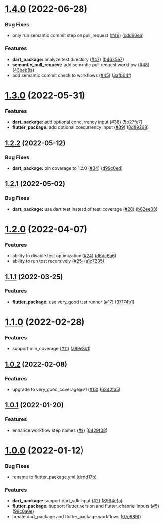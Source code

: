 # [1.4.0](https://github.com/VeryGoodOpenSource/very_good_workflows/compare/v1.3.0...v1.4.0) (2022-06-28)

### Bug Fixes

- only run semantic commit step on pull_request ([#46](https://github.com/VeryGoodOpenSource/very_good_workflows/issues/46)) ([cdd60ea](https://github.com/VeryGoodOpenSource/very_good_workflows/commit/cdd60ea9af5351ace83c20d1f87fa837f7492e44))

### Features

- **dart_package:** analyze test directory ([#47](https://github.com/VeryGoodOpenSource/very_good_workflows/issues/47)) ([b4625e7](https://github.com/VeryGoodOpenSource/very_good_workflows/commit/b4625e7147c82651a901dd259ea28dafbef7a8c9))
- **semantic_pull_request:** add semantic pull request workflow ([#48](https://github.com/VeryGoodOpenSource/very_good_workflows/issues/48)) ([43beb8a](https://github.com/VeryGoodOpenSource/very_good_workflows/commit/43beb8a0a20617ccf02a1a5e603ba2d90e45f00d))
- add semantic commit check to workflows ([#45](https://github.com/VeryGoodOpenSource/very_good_workflows/issues/45)) ([3afb04f](https://github.com/VeryGoodOpenSource/very_good_workflows/commit/3afb04feba5abf760b105c908d31b5033aaf6839))

# [1.3.0](https://github.com/VeryGoodOpenSource/very_good_workflows/compare/v1.2.2...v1.3.0) (2022-05-31)

### Features

- **dart_package:** add optional concurrency input ([#38](https://github.com/VeryGoodOpenSource/very_good_workflows/issues/38)) ([5b27fe7](https://github.com/VeryGoodOpenSource/very_good_workflows/commit/5b27fe769681de79d641c0907f9a1ea2106c7416))
- **flutter_package:** add optional concurrency input ([#39](https://github.com/VeryGoodOpenSource/very_good_workflows/issues/39)) ([8d89298](https://github.com/VeryGoodOpenSource/very_good_workflows/commit/8d89298c7df0152e36934ce98f475f78a333963c))

## [1.2.2](https://github.com/VeryGoodOpenSource/very_good_workflows/compare/v1.2.1...v1.2.2) (2022-05-12)

### Bug Fixes

- **dart_package:** pin coverage to 1.2.0 ([#34](https://github.com/VeryGoodOpenSource/very_good_workflows/issues/34)) ([d99c0ed](https://github.com/VeryGoodOpenSource/very_good_workflows/commit/d99c0ed52a4c12518e2cdc3ee5ff2c40e3532a02))

## [1.2.1](https://github.com/VeryGoodOpenSource/very_good_workflows/compare/v1.2.0...v1.2.1) (2022-05-02)

### Bug Fixes

- **dart_package:** use dart test instead of test_coverage ([#28](https://github.com/VeryGoodOpenSource/very_good_workflows/issues/28)) ([b62ee03](https://github.com/VeryGoodOpenSource/very_good_workflows/commit/b62ee0393c6da47f8fe8d452406b80aa8d217a05))

# [1.2.0](https://github.com/VeryGoodOpenSource/very_good_workflows/compare/v1.1.1...v1.2.0) (2022-04-07)

### Features

- ability to disable test optimization ([#24](https://github.com/VeryGoodOpenSource/very_good_workflows/issues/24)) ([d6dc6a6](https://github.com/VeryGoodOpenSource/very_good_workflows/commit/d6dc6a64bf7abd70ce42b1278001b65164bc7345))
- ability to run test recursively ([#25](https://github.com/VeryGoodOpenSource/very_good_workflows/issues/25)) ([a1c7235](https://github.com/VeryGoodOpenSource/very_good_workflows/commit/a1c7235cd71b479f6d44657c67afe8a22bbbec21))

## [1.1.1](https://github.com/VeryGoodOpenSource/very_good_workflows/compare/v1.1.0...v1.1.1) (2022-03-25)

### Features

- **flutter_package:** use very_good test runner ([#17](https://github.com/VeryGoodOpenSource/very_good_workflows/issues/17)) ([37174b1](https://github.com/VeryGoodOpenSource/very_good_workflows/commit/37174b1cd607d13ad9f9f398d15a1725bccc95aa))

# [1.1.0](https://github.com/VeryGoodOpenSource/very_good_workflows/compare/v1.0.2...v1.1.0) (2022-02-28)

### Features

- support min_coverage ([#11](https://github.com/VeryGoodOpenSource/very_good_workflows/issues/11)) ([a89e8b1](https://github.com/VeryGoodOpenSource/very_good_workflows/commit/a89e8b1d7687b769ae5f975fff5568156f282887))

## [1.0.2](https://github.com/VeryGoodOpenSource/very_good_workflows/compare/v1.0.1...v1.0.2) (2022-02-08)

### Features

- upgrade to very_good_coverage@v1 ([#13](https://github.com/VeryGoodOpenSource/very_good_workflows/issues/13)) ([6342fa5](https://github.com/VeryGoodOpenSource/very_good_workflows/commit/6342fa5cb1a8eabfe5a1c2e57330aea37cedf5a2))

## [1.0.1](https://github.com/VeryGoodOpenSource/very_good_workflows/compare/v1.0.0...v1.0.1) (2022-01-20)

### Features

- enhance workflow step names ([#9](https://github.com/VeryGoodOpenSource/very_good_workflows/issues/9)) ([6429f08](https://github.com/VeryGoodOpenSource/very_good_workflows/commit/6429f0849fa0d6b9dc845d6f00d62e4a3d875ff1))

# [1.0.0](https://github.com/VeryGoodOpenSource/very_good_workflows/compare/07e989fcadd9f5a2250ad14b0fdb82e6c8bc6704...v1.0.0) (2022-01-12)

### Bug Fixes

- rename to flutter_package.yml ([dedd17b](https://github.com/VeryGoodOpenSource/very_good_workflows/commit/dedd17b9eb90bc9427e302bd6e4f8ccd1a0c3bd2))

### Features

- **dart_package:** support dart_sdk input ([#2](https://github.com/VeryGoodOpenSource/very_good_workflows/issues/2)) ([8964e1a](https://github.com/VeryGoodOpenSource/very_good_workflows/commit/8964e1a4f3e5a61e434f655f730fc2a6d1622325))
- **flutter_package:** support flutter_version and flutter_channel inputs ([#5](https://github.com/VeryGoodOpenSource/very_good_workflows/issues/5)) ([99c0a0e](https://github.com/VeryGoodOpenSource/very_good_workflows/commit/99c0a0e91dcd8ee6b01e10d79920f178da168d68))
- create dart_package and flutter_package workflows ([07e989f](https://github.com/VeryGoodOpenSource/very_good_workflows/commit/07e989fcadd9f5a2250ad14b0fdb82e6c8bc6704))
